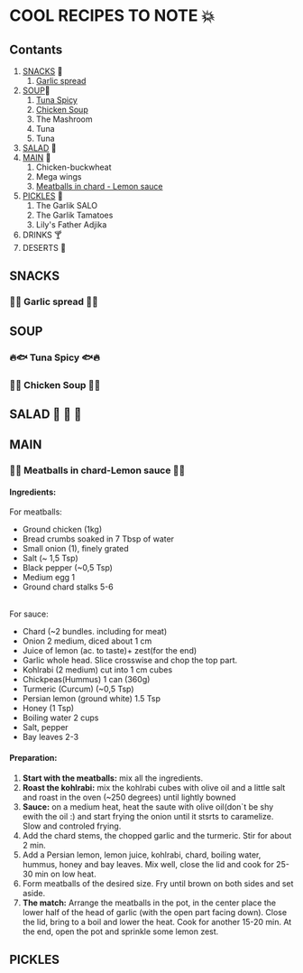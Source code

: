 <link rel="stylesheet" href="style.css">

# COOL RECIPES TO NOTE :boom:

## Contants

1. [SNACKS](#snacks) :rice_cracker:
    1. [Garlic spread](#garlic-spread)
2. [SOUP](#soup):stew:
    1. [Tuna Spicy](#tuna-spicy)
    2. [Chicken Soup](#🐥-chicken-soup-🐥)
    3. The Mashroom
    4. Tuna
    5. Tuna
3. [SALAD](#salad) :green_apple:
4. [MAIN](#main) :poultry_leg:
    1. Chicken-buckwheat
    2. Mega wings
    3. [Meatballs in chard - Lemon sauce](#🍋-meatballs-in-chard-lemon-sauce-🍋)
5. [PICKLES](#pickles) :tomato: 
    1. The Garlik SALO
    2. The Garlik Tamatoes
    3. Lily's Father Adjika
6. DRINKS :cocktail: 
7. DESERTS :doughnut:

## SNACKS 

### :garlic::herb: Garlic spread :herb::garlic:

## SOUP 

### :fire::fish: Tuna Spicy :fish::fire:
### :hatched_chick::stew: Chicken Soup :stew::hatched_chick:

## SALAD :cucumber: :cucumber: :cucumber: 

## MAIN 

### :falafel::lemon: Meatballs in chard-Lemon sauce :lemon::falafel:

#### Ingredients:
<div class=container>
For meatballs:

* Ground chicken (1kg)
* Bread crumbs soaked in 7 Tbsp of water
* Small onion (1), finely grated
* Salt (~ 1,5 Tsp)
* Black pepper (~0,5 Tsp)
* Medium egg 1
* Ground chard stalks 5-6
</div>
<br>
<div class=container>
For sauce:

* Chard (~2 bundles. including for meat)
* Onion 2 medium, diced about 1 cm
* Juice of lemon (ac. to taste)+ zest(for the end)
* Garlic whole head. Slice crosswise and chop the top part.
* Kohlrabi (2 medium) cut into 1 cm cubes
* Chickpeas(Hummus)  1 can (360g)
* Turmeric (Curcum) (~0,5 Tsp)
* Persian lemon (ground white) 1.5 Tsp
* Honey (1 Tsp)
* Boiling water 2 cups
* Salt, pepper
* Bay leaves 2-3
</div>

#### Preparation:
    
1. **Start with the meatballs:** mix all the ingredients.
2. **Roast the kohlrabi:** mix the kohlrabi cubes with olive oil and a little salt and roast in the oven (~250 degrees) until lightly bowned
3. **Sauce:** on a medium heat, heat the saute with olive oil(don`t be shy ewith the oil :) and start frying the onion until it stsrts to caramelize. Slow and controled frying.
4. Add the chard stems, the chopped garlic and the turmeric. Stir for about 2 min.
5. Add a Persian lemon, lemon juice, kohlrabi, chard, boiling water, hummus, honey and bay leaves. Mix well, close the lid and cook for 25-30 min on low heat.
6. Form meatballs of the desired size. Fry until brown on both sides and set aside.
7. **The match:** Arrange the meatballs in the pot, in the center place the lower half of the head of garlic (with the open part facing down). Close the lid, bring to a boil and lower the heat. Cook for another 15-20 min. At the end, open the pot and sprinkle some lemon zest.



## PICKLES 


